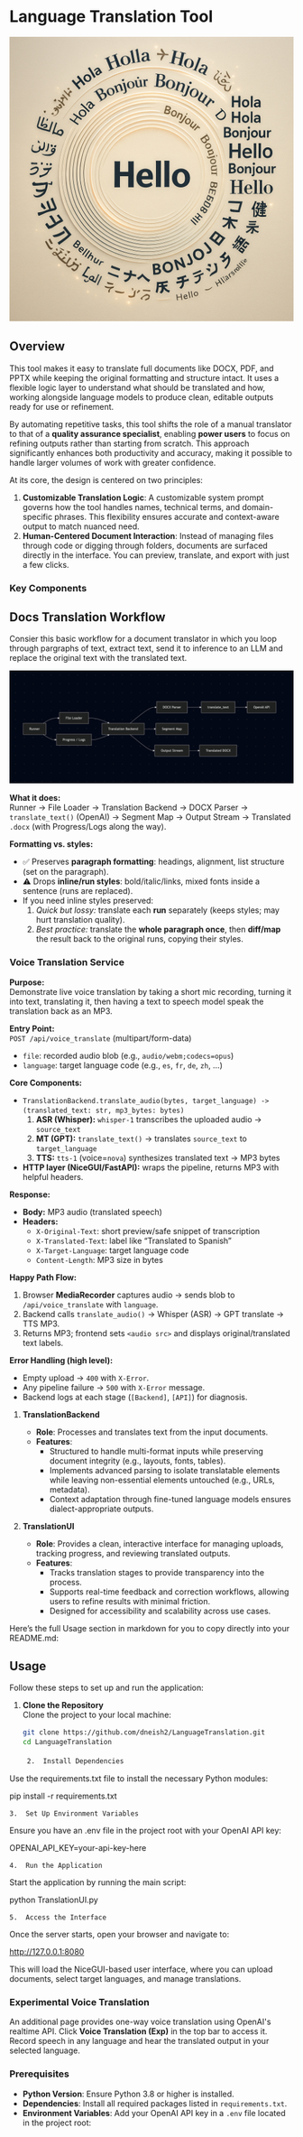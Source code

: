 # Language Translation Tool

![Cover](Multilingual.png)

## Overview

This tool makes it easy to translate full documents like DOCX, PDF, and PPTX while keeping the original formatting and structure intact. It uses a flexible logic layer to understand what should be translated and how, working alongside language models to produce clean, editable outputs ready for use or refinement.

By automating repetitive tasks, this tool shifts the role of a manual translator to that of a **quality assurance specialist**, enabling **power users** to focus on refining outputs rather than starting from scratch. This approach significantly enhances both productivity and accuracy, making it possible to handle larger volumes of work with greater confidence.

At its core, the design is centered on two principles:
1. **Customizable Translation Logic**: A customizable system prompt governs how the tool handles names, technical terms, and domain-specific phrases. This flexibility ensures accurate and context-aware output to match nuanced need. 
2. **Human-Centered Document Interaction**: Instead of managing files through code or digging through folders, documents are surfaced directly in the interface. You can preview, translate, and export with just a few clicks.

### Key Components

## Docs Translation Workflow
Consier this basic workflow for a document translator in which you loop through pargraphs of text, extract text, send it to inference to an LLM and replace the original text with the translated text.

![Workflow](workflow.png)

**What it does:**  
Runner → File Loader → Translation Backend → DOCX Parser → `translate_text()` (OpenAI) → Segment Map → Output Stream → Translated `.docx` (with Progress/Logs along the way).

**Formatting vs. styles:**
- ✅ Preserves **paragraph formatting**: headings, alignment, list structure (set on the paragraph).
- ⚠️ Drops **inline/run styles**: bold/italic/links, mixed fonts inside a sentence (runs are replaced).
- If you need inline styles preserved:
  1) *Quick but lossy:* translate each **run** separately (keeps styles; may hurt translation quality).
  2) *Best practice:* translate the **whole paragraph once**, then **diff/map** the result back to the original runs, copying their styles.
 
### Voice Translation Service

**Purpose:**  
Demonstrate live voice translation by taking a short mic recording, turning it into text, translating it, then having a text to speech model speak the translation back as an MP3.

**Entry Point:**  
`POST /api/voice_translate` (multipart/form-data)  
- `file`: recorded audio blob (e.g., `audio/webm;codecs=opus`)  
- `language`: target language code (e.g., `es`, `fr`, `de`, `zh`, …)

**Core Components:**  
- `TranslationBackend.translate_audio(bytes, target_language) -> (translated_text: str, mp3_bytes: bytes)`  
  1) **ASR (Whisper):** `whisper-1` transcribes the uploaded audio → `source_text`  
  2) **MT (GPT):** `translate_text()` → translates `source_text` to `target_language`  
  3) **TTS:** `tts-1` (voice=`nova`) synthesizes translated text → MP3 bytes  
- **HTTP layer (NiceGUI/FastAPI):** wraps the pipeline, returns MP3 with helpful headers.

**Response:**  
- **Body:** MP3 audio (translated speech)  
- **Headers:**  
  - `X-Original-Text`: short preview/safe snippet of transcription  
  - `X-Translated-Text`: label like “Translated to Spanish”  
  - `X-Target-Language`: target language code  
  - `Content-Length`: MP3 size in bytes

**Happy Path Flow:**  
1. Browser **MediaRecorder** captures audio → sends blob to `/api/voice_translate` with `language`.  
2. Backend calls `translate_audio()` → Whisper (ASR) → GPT translate → TTS MP3.  
3. Returns MP3; frontend sets `<audio src>` and displays original/translated text labels.

**Error Handling (high level):**  
- Empty upload → `400` with `X-Error`.  
- Any pipeline failure → `500` with `X-Error` message.  
- Backend logs at each stage (`[Backend]`, `[API]`) for diagnosis.

1. **TranslationBackend**
   - **Role**: Processes and translates text from the input documents.
   - **Features**:
     - Structured to handle multi-format inputs while preserving document integrity (e.g., layouts, fonts, tables).
     - Implements advanced parsing to isolate translatable elements while leaving non-essential elements untouched (e.g., URLs, metadata).
     - Context adaptation through fine-tuned language models ensures dialect-appropriate outputs.

2. **TranslationUI**
   - **Role**: Provides a clean, interactive interface for managing uploads, tracking progress, and reviewing translated outputs.
   - **Features**:
     - Tracks translation stages to provide transparency into the process.
     - Supports real-time feedback and correction workflows, allowing users to refine results with minimal friction.
     - Designed for accessibility and scalability across use cases.

Here’s the full Usage section in markdown for you to copy directly into your README.md:

## Usage

Follow these steps to set up and run the application:

1. **Clone the Repository**  
   Clone the project to your local machine:
   ```bash
   git clone https://github.com/dneish2/LanguageTranslation.git
   cd LanguageTranslation

	2.	Install Dependencies
Use the requirements.txt file to install the necessary Python modules:

pip install -r requirements.txt

	3.	Set Up Environment Variables
Ensure you have an .env file in the project root with your OpenAI API key:

OPENAI_API_KEY=your-api-key-here

	4.	Run the Application
Start the application by running the main script:

python TranslationUI.py

	5.	Access the Interface
Once the server starts, open your browser and navigate to:

http://127.0.0.1:8080

This will load the NiceGUI-based user interface, where you can upload documents, select target languages, and manage translations.

### Experimental Voice Translation
An additional page provides one-way voice translation using OpenAI's realtime API.
Click **Voice Translation (Exp)** in the top bar to access it. Record speech in any language and hear the translated output in your selected language.

### Prerequisites
- **Python Version**: Ensure Python 3.8 or higher is installed.
- **Dependencies**: Install all required packages listed in `requirements.txt`.
- **Environment Variables**: Add your OpenAI API key in a `.env` file located in the project root:
